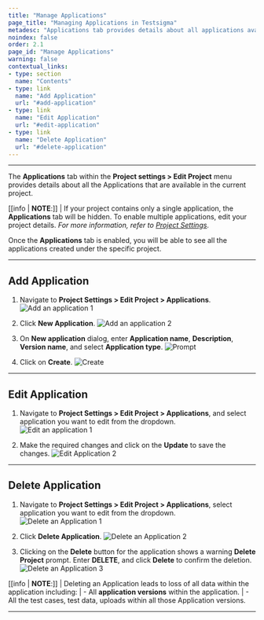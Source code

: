 ```yaml
---
title: "Manage Applications"
page_title: "Managing Applications in Testsigma"
metadesc: "Applications tab provides details about all applications available in the project | Learn how to manage applications within Testsigma projects"
noindex: false
order: 2.1
page_id: "Manage Applications"
warning: false
contextual_links:
- type: section
  name: "Contents"
- type: link
  name: "Add Application"
  url: "#add-application"
- type: link
  name: "Edit Application"
  url: "#edit-application"
- type: link
  name: "Delete Application"
  url: "#delete-application"
---
```



---


The **Applications** tab within the **Project settings > Edit Project** menu provides details about all the Applications that are available in the current project.


[[info | **NOTE**:]]
| If your project contains only a single application, the **Applications** tab will be hidden. To enable multiple applications, edit your project details. *For more information, refer to [Project Settings](https://testsigma.com/docs/projects/overview/)*.


Once the **Applications** tab is enabled, you will be able to see all the applications created under the specific project.


---


## **Add Application**

1. Navigate to **Project Settings > Edit Project > Applications**.
![Add an application 1](https://s3.amazonaws.com/static-docs.testsigma.com/new_images/projects/applications/Add_an_application_Step_1.png)

2. Click **New Application**.
![Add an application 2](https://s3.amazonaws.com/static-docs.testsigma.com/new_images/projects/applications/Add_an_application_Step_2.png)


3. On **New application** dialog, enter **Application name**, **Description**, **Version name**, and select **Application type**. 
![Prompt](https://s3.amazonaws.com/static-docs.testsigma.com/new_images/projects/applications/apspromdtls.png)


4. Click on **Create**.
![Create](https://s3.amazonaws.com/static-docs.testsigma.com/new_images/projects/applications/apscocrete.png)



---


## **Edit Application**


1. Navigate to **Project Settings > Edit Project > Applications**, and select application you want to edit from the dropdown.  
![Edit an application 1](https://s3.amazonaws.com/static-docs.testsigma.com/new_images/projects/applications/Edit_application_Step_1.png)


2. Make the required changes and click on the **Update** to save the changes.
![Edit Application 2](https://s3.amazonaws.com/static-docs.testsigma.com/new_images/projects/applications/Edit_an_application_step_2.png)


---

##  **Delete Application**

1. Navigate to **Project Settings > Edit Project > Applications**, select application you want to edit from the dropdown.
![Delete an Application 1](https://s3.amazonaws.com/static-docs.testsigma.com/new_images/projects/applications/Delete_an_application_step_1.png)


2. Click **Delete Application**. 
![Delete an Application 2](https://s3.amazonaws.com/static-docs.testsigma.com/new_images/projects/applications/Delete_an_application_step_2.png)


3. Clicking on the **Delete** button for the application shows a warning **Delete Project** prompt. Enter **DELETE**, and click **Delete** to confirm the deletion.
![Delete an Application 3](https://s3.amazonaws.com/static-docs.testsigma.com/new_images/projects/applications/Delete_an_application_step_3.1.png)


[[info | **NOTE**:]]
| Deleting an Application leads to loss of all data within the application including:
| - All **application versions** within the application.
| - All the test cases, test data, uploads within all those Application versions.

---